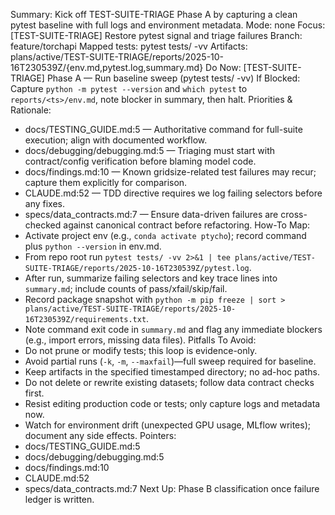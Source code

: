 Summary: Kick off TEST-SUITE-TRIAGE Phase A by capturing a clean pytest baseline with full logs and environment metadata.
Mode: none
Focus: [TEST-SUITE-TRIAGE] Restore pytest signal and triage failures
Branch: feature/torchapi
Mapped tests: pytest tests/ -vv
Artifacts: plans/active/TEST-SUITE-TRIAGE/reports/2025-10-16T230539Z/{env.md,pytest.log,summary.md}
Do Now: [TEST-SUITE-TRIAGE] Phase A — Run baseline sweep (pytest tests/ -vv)
If Blocked: Capture `python -m pytest --version` and `which pytest` to `reports/<ts>/env.md`, note blocker in summary, then halt.
Priorities & Rationale:
- docs/TESTING_GUIDE.md:5 — Authoritative command for full-suite execution; align with documented workflow.
- docs/debugging/debugging.md:5 — Triaging must start with contract/config verification before blaming model code.
- docs/findings.md:10 — Known gridsize-related test failures may recur; capture them explicitly for comparison.
- CLAUDE.md:52 — TDD directive requires we log failing selectors before any fixes.
- specs/data_contracts.md:7 — Ensure data-driven failures are cross-checked against canonical contract before refactoring.
How-To Map:
- Activate project env (e.g., `conda activate ptycho`); record command plus `python --version` in env.md.
- From repo root run `pytest tests/ -vv 2>&1 | tee plans/active/TEST-SUITE-TRIAGE/reports/2025-10-16T230539Z/pytest.log`.
- After run, summarize failing selectors and key trace lines into `summary.md`; include counts of pass/xfail/skip/fail.
- Record package snapshot with `python -m pip freeze | sort > plans/active/TEST-SUITE-TRIAGE/reports/2025-10-16T230539Z/requirements.txt`.
- Note command exit code in `summary.md` and flag any immediate blockers (e.g., import errors, missing data files).
Pitfalls To Avoid:
- Do not prune or modify tests; this loop is evidence-only.
- Avoid partial runs (`-k`, `-m`, `--maxfail`)—full sweep required for baseline.
- Keep artifacts in the specified timestamped directory; no ad-hoc paths.
- Do not delete or rewrite existing datasets; follow data contract checks first.
- Resist editing production code or tests; only capture logs and metadata now.
- Watch for environment drift (unexpected GPU usage, MLflow writes); document any side effects.
Pointers:
- docs/TESTING_GUIDE.md:5
- docs/debugging/debugging.md:5
- docs/findings.md:10
- CLAUDE.md:52
- specs/data_contracts.md:7
Next Up: Phase B classification once failure ledger is written.
